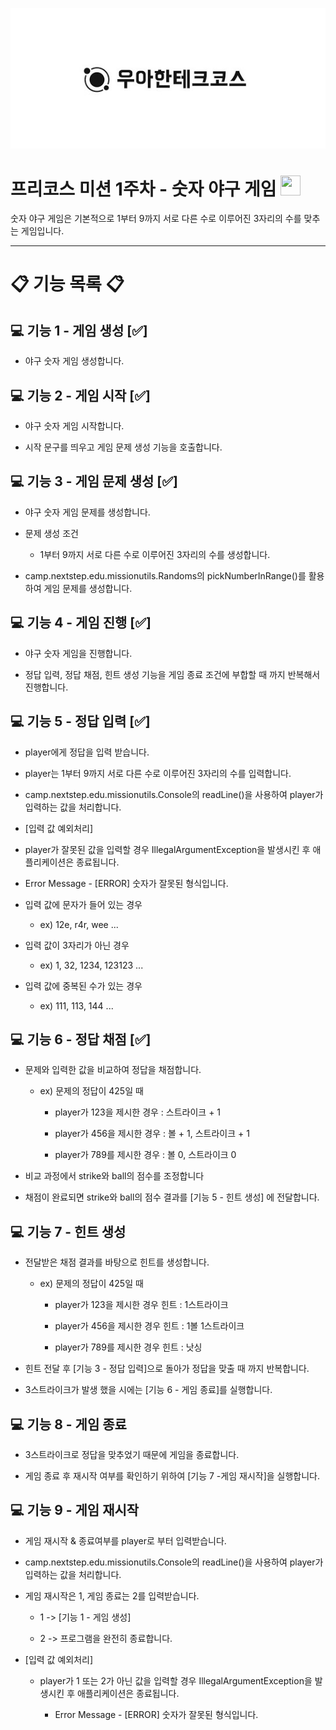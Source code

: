 <p align="center">
    <img src="./woowacourse_logo.jpg" alt="우아한테크코스" width="600px">
</p>

# 프리코스 미션 1주차 - 숫자 야구 게임 <span align="center"><img height="32" width="32" src="https://cdn.jsdelivr.net/npm/simple-icons@v9/icons/mlb.svg" /></span>

숫자 야구 게임은 기본적으로 1부터 9까지 서로 다른 수로 이루어진 3자리의 수를 맞추는 게임입니다.

---

# 📋 기능 목록 📋

## 💻 기능 1 - 게임 생성 [✅]

* 야구 숫자 게임 생성합니다.

## 💻 기능 2 - 게임 시작 [✅]

* 야구 숫자 게임 시작합니다.


* 시작 문구를 띄우고 게임 문제 생성 기능을 호출합니다.

## 💻 기능 3 - 게임 문제 생성 [✅]

* 야구 숫자 게임 문제를 생성합니다.


* 문제 생성 조건

    * 1부터 9까지 서로 다른 수로 이루어진 3자리의 수를 생성합니다.


* camp.nextstep.edu.missionutils.Randoms의 pickNumberInRange()를 활용하여 게임 문제를 생성합니다.

## 💻 기능 4 - 게임 진행 [✅]

* 야구 숫자 게임을 진행합니다.


* 정답 입력, 정답 채점, 힌트 생성 기능을 게임 종료 조건에 부합할 때 까지 반복해서 진행합니다.

## 💻 기능 5 - 정답 입력 [✅]

* player에게 정답을 입력 받습니다.


* player는 1부터 9까지 서로 다른 수로 이루어진 3자리의 수를 입력합니다.


* camp.nextstep.edu.missionutils.Console의 readLine()을 사용하여 player가 입력하는 값을 처리합니다.


* [입력 값 예외처리]


* player가 잘못된 값을 입력할 경우 IllegalArgumentException을 발생시킨 후 애플리케이션은 종료됩니다.


* Error Message - [ERROR] 숫자가 잘못된 형식입니다.


* 입력 값에 문자가 들어 있는 경우

    - ex) 12e, r4r, wee ...


* 입력 값이 3자리가 아닌 경우

    - ex) 1, 32, 1234, 123123 ...


* 입력 값에 중복된 수가 있는 경우

    - ex) 111, 113, 144 ...

## 💻 기능 6 - 정답 채점 [✅]

* 문제와 입력한 값을 비교하여 정답을 채점합니다.

    * ex) 문제의 정답이 425일 때

        - player가 123을 제시한 경우 : 스트라이크 + 1

        - player가 456을 제시한 경우 : 볼 + 1, 스트라이크 + 1

        - player가 789를 제시한 경우 : 볼 0, 스트라이크 0


* 비교 과정에서 strike와 ball의 점수를 조정합니다


* 채점이 완료되면 strike와 ball의 점수 결과를 [기능 5 - 힌트 생성] 에 전달합니다.

## 💻 기능 7 - 힌트 생성

* 전달받은 채점 결과를 바탕으로 힌트를 생성합니다.

    * ex) 문제의 정답이 425일 때

        - player가 123을 제시한 경우 힌트 : 1스트라이크

        - player가 456을 제시한 경우 힌트 : 1볼 1스트라이크

        - player가 789를 제시한 경우 힌트 : 낫싱


* 힌트 전달 후 [기능 3 - 정답 입력]으로 돌아가 정답을 맞출 때 까지 반복합니다.


* 3스트라이크가 발생 했을 시에는 [기능 6 - 게임 종료]를 실행합니다.

## 💻 기능 8 - 게임 종료

* 3스트라이크로 정답을 맞추었기 때문에 게임을 종료합니다.


* 게임 종료 후 재시작 여부를 확인하기 위하여 [기능 7 -게임 재시작]을 실행합니다.

## 💻 기능 9 - 게임 재시작

* 게임 재시작 & 종료여부를 player로 부터 입력받습니다.


* camp.nextstep.edu.missionutils.Console의 readLine()을 사용하여 player가 입력하는 값을 처리합니다.


* 게임 재시작은 1, 게임 종료는 2를 입력받습니다.

    * 1 -> [기능 1 - 게임 생성]

    * 2 -> 프로그램을 완전히 종료합니다.


* [입력 값 예외처리]

    * player가 1 또는 2가 아닌 값을 입력할 경우 IllegalArgumentException을 발생시킨 후 애플리케이션은 종료됩니다.

        - Error Message - [ERROR] 숫자가 잘못된 형식입니다.
  
